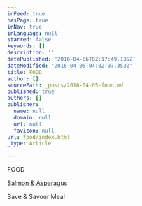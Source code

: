 ```yaml
---
inFeed: true
hasPage: true
inNav: true
inLanguage: null
starred: false
keywords: []
description: ''
datePublished: '2016-04-06T02:17:49.135Z'
dateModified: '2016-04-05T04:02:07.353Z'
title: FOOD
author: []
sourcePath: _posts/2016-04-05-food.md
published: true
authors: []
publisher:
  name: null
  domain: null
  url: null
  favicon: null
url: food/index.html
_type: Article

---
```

FOOD

[Salmon & Asparagus][0]

Save & Savour Meal

[0]: https://thegrid.ai/melissafitness/716c7cdc-6093-4420-8aef-58846b8ec5ba/